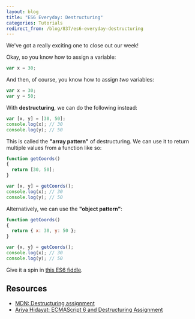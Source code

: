 ```yaml
---
layout: blog
title: "ES6 Everyday: Destructuring"
categories: Tutorials
redirect_from: /blog/837/es6-everyday-destructuring
---
```


We've got a really exciting one to close out our week!

Okay, so you know how to assign a variable:

```javascript
var x = 30;
```

And then, of course, you know how to assign _two_ variables:

```javascript
var x = 30;
var y = 50;
```

With **destructuring**, we can do the following instead:

```javascript
var [x, y] = [30, 50];
console.log(x); // 30
console.log(y); // 50
```

This is called the **"array pattern"** of destructuring. We can use it to return multiple values from a function like so:

```javascript
function getCoords()
{
  return [30, 50];
}

var [x, y] = getCoords();
console.log(x); // 30
console.log(y); // 50
```

Alternatively, we can use the **"object pattern"**:

```javascript
function getCoords()
{
  return { x: 30, y: 50 };
}

var {x, y} = getCoords();
console.log(x); // 30
console.log(y); // 50
```

Give it a spin in [this ES6 fiddle](http://www.es6fiddle.net/i8lpxxsd/).

## Resources

- [MDN: Destructuring assignment](https://developer.mozilla.org/en-US/docs/Web/JavaScript/Reference/Operators/Destructuring_assignment)
- [Ariya Hidayat: ECMAScript 6 and Destructuring Assignment](http://ariya.ofilabs.com/2013/02/es6-and-destructuring-assignment.html)
